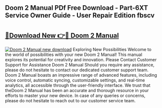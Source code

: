 ## Doom 2 Manual PDf Free Download - Part-6XT Service Owner Guide - User Repair Edition fbscv

# <h2><a href="http://bc3517.oget.top/?id=Doom+2+Manual">🔗Download New 👉🔴 Doom 2 Manual</a></h2>

[![Doom 2 Manual new download](https://i.imgur.com/5g1atiW.png)](http://bc3517.oget.top/?id=Doom+2+Manual)
Exploring New Possibilities Welcome to the world of possibilities with your new Doom 2 Manual! This manual explores its potential for creativity and innovation. Please Contact Customer Support for Assistance Doom 2 Manual Should you require any assistance, please do not hesitate to contact our dedicated customer support team. Doom 2 Manual boasts an impressive range of advanced features, including voice control, automatic syncing, customizable settings, and real-time analytics, all accessible through the user-friendly interface. We trust that theDoom 2 Manual has been an accurate and thorough resource in your efforts to master your new device. In case of any queries or concerns, please do not hesitate to reach out to our customer service team.
